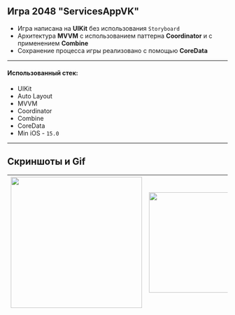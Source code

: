 ## Игра 2048 **"ServicesAppVK"**

- Игра написана на **UIKit** без использования `Storyboard`
- Архитектура **MVVM** с использованием паттерна **Coordinator** и с применением **Combine**
- Сохранение процесса игры реализовано с помощью **CoreData**

---

#### Использованный стек:

- UIKit
- Auto Layout
- MVVM
- Coordinator
- Combine
- CoreData
- Min iOS - `15.0`

---

## Скриншоты и Gif

| <img src="https://github.com/rafbull/2048AppVK/assets/148709354/c953f96f-989b-469d-ab45-f9203a2d26ea" width="300"> | <img src="https://github.com/rafbull/2048AppVK/assets/148709354/f2afebe1-0741-4b63-8543-bdd1132a7182" width="230"> |
| --- | --- |
